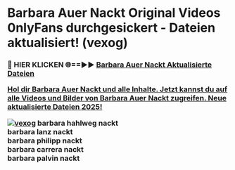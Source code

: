# Barbara Auer Nackt Original Videos 0nlyFans durchgesickert - Dateien aktualisiert! (vexog)

<h3>🔴 HIER KLICKEN 🌐==►► <a href="https://tinyurl.com/h6vf6nb8" rel="nofollow">Barbara Auer Nackt Aktualisierte Dateien

Hol dir Barbara Auer Nackt und alle Inhalte. Jetzt kannst du auf alle Videos und Bilder von Barbara Auer Nackt zugreifen. Neue aktualisierte Dateien 2025!

[![vexog](https://i.imgur.com/sD4kR3V.gif)](https://tinyurl.com/h6vf6nb8)
barbara hahlweg nackt<br>
barbara lanz nackt<br>
barbara philipp nackt<br>
barbara carrera nackt<br>
barbara palvin nackt